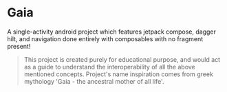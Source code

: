 # Gaia

A single-activity android project which features jetpack compose, dagger hilt, and navigation done entirely with composables with no fragment present!

> This project is created purely for educational purpose, and would act as a guide to understand the interoperability of all the above mentioned concepts. Project's name inspiration comes from greek mythology 'Gaia - the ancestral mother of all life'.
